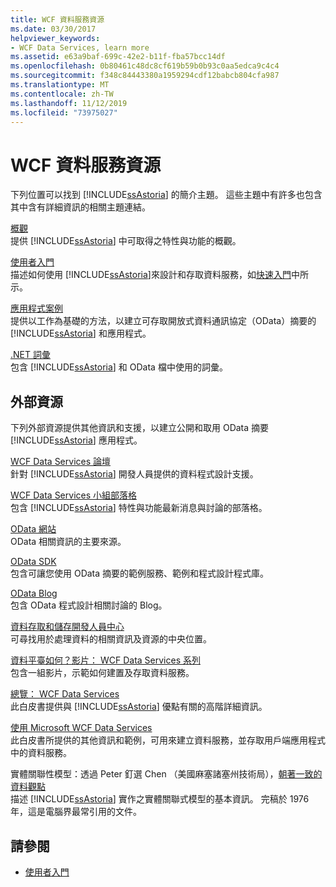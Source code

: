 ```yaml
---
title: WCF 資料服務資源
ms.date: 03/30/2017
helpviewer_keywords:
- WCF Data Services, learn more
ms.assetid: e63a9baf-699c-42e2-b11f-fba57bcc14df
ms.openlocfilehash: 0b80461c48dc8cf619b59b0b93c0aa5edca9c4c4
ms.sourcegitcommit: f348c84443380a1959294cdf12babcb804cfa987
ms.translationtype: MT
ms.contentlocale: zh-TW
ms.lasthandoff: 11/12/2019
ms.locfileid: "73975027"
---
```

# <a name="wcf-data-services-resources"></a>WCF 資料服務資源
下列位置可以找到 [!INCLUDE[ssAstoria](../../../../includes/ssastoria-md.md)] 的簡介主題。 這些主題中有許多也包含其中含有詳細資訊的相關主題連結。  
  
 [概觀](wcf-data-services-overview.md)  
 提供 [!INCLUDE[ssAstoria](../../../../includes/ssastoria-md.md)] 中可取得之特性與功能的概觀。  
  
 [使用者入門](../adonet/ef/getting-started.md)  
 描述如何使用 [!INCLUDE[ssAstoria](../../../../includes/ssastoria-md.md)]來設計和存取資料服務，如[快速入門](quickstart-wcf-data-services.md)中所示。  
  
 [應用程式案例](application-scenarios-wcf-data-services.md)  
 提供以工作為基礎的方法，以建立可存取開放式資料通訊協定（OData）摘要的 [!INCLUDE[ssAstoria](../../../../includes/ssastoria-md.md)] 和應用程式。  
  
 [.NET 詞彙](../../../standard/glossary.md)  
 包含 [!INCLUDE[ssAstoria](../../../../includes/ssastoria-md.md)] 和 OData 檔中使用的詞彙。  
  
## <a name="external-resources"></a>外部資源  
 下列外部資源提供其他資訊和支援，以建立公開和取用 OData 摘要 [!INCLUDE[ssAstoria](../../../../includes/ssastoria-md.md)] 應用程式。  
  
 [WCF Data Services 論壇](https://go.microsoft.com/fwlink/?LinkId=150512)  
 針對 [!INCLUDE[ssAstoria](../../../../includes/ssastoria-md.md)] 開發人員提供的資料程式設計支援。  
  
 [WCF Data Services 小組部落格](https://go.microsoft.com/fwlink/?LinkId=150511)  
 包含 [!INCLUDE[ssAstoria](../../../../includes/ssastoria-md.md)] 特性與功能最新消息與討論的部落格。  
  
 [OData 網站](https://go.microsoft.com/fwlink/?LinkID=184554)  
 OData 相關資訊的主要來源。  
  
 [OData SDK](https://go.microsoft.com/fwlink/?LinkID=185248)  
 包含可讓您使用 OData 摘要的範例服務、範例和程式設計程式庫。  
  
 [OData Blog](https://go.microsoft.com/fwlink/?LinkId=185868)  
 包含 OData 程式設計相關討論的 Blog。  
  
 [資料存取和儲存開發人員中心](https://go.microsoft.com/fwlink/?LinkId=91903)  
 可尋找用於處理資料的相關資訊及資源的中央位置。  
  
 [資料平臺如何？影片： WCF Data Services 系列](https://go.microsoft.com/fwlink/?LinkId=124600)  
 包含一組影片，示範如何建置及存取資料服務。  
  
 [總覽： WCF Data Services](https://go.microsoft.com/fwlink/?LinkID=131074)  
 此白皮書提供與 [!INCLUDE[ssAstoria](../../../../includes/ssastoria-md.md)] 優點有關的高階詳細資訊。  
  
 [使用 Microsoft WCF Data Services](https://go.microsoft.com/fwlink/?LinkID=131075)  
 此白皮書所提供的其他資訊和範例，可用來建立資料服務，並存取用戶端應用程式中的資料服務。  
  
 實體關聯性模型：透過 Peter 釘選 Chen （美國麻塞諸塞州技術局），[朝著一致的資料觀點](https://go.microsoft.com/fwlink/?LinkId=91909)  
 描述 [!INCLUDE[ssAstoria](../../../../includes/ssastoria-md.md)] 實作之實體關聯式模型的基本資訊。 完稿於 1976 年，這是電腦界最常引用的文件。  
  
## <a name="see-also"></a>請參閱

- [使用者入門](getting-started-with-wcf-data-services.md)
